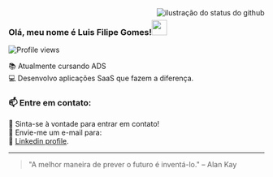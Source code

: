 <img align='right' src="https://github-readme-stats.vercel.app/api?username=luisfilipegdc&show_icons=true&title_color=b2bfd3&text_color=fff&icon_color=bec0d3&bg_color=3f526f&cache_seconds=2300" alt="ilustração do status do github">

### Olá, meu nome é Luis Filipe Gomes!<img src="https://raw.githubusercontent.com/kaueMarques/kaueMarques/master/hi.gif" width="30px"></h1>
<p align="left"> <img src="https://komarev.com/ghpvc/?username=gdcarvalho&color=yellow" alt="Profile views" /> </p>

📚 Atualmente cursando ADS<br/>
💻  Desenvolvo aplicações SaaS que fazem a diferença.<br/>

### 📫 Entre em contato:

💬 Sinta-se à vontade para entrar em contato!<br/>
📧 Envie-me um e-mail para: <br/>
🔗 [Linkedin profile](https://linkedin.com/in/luisfilipegdc).<br/>

<hr>

> "A melhor maneira de prever o futuro é inventá-lo." – Alan Kay
